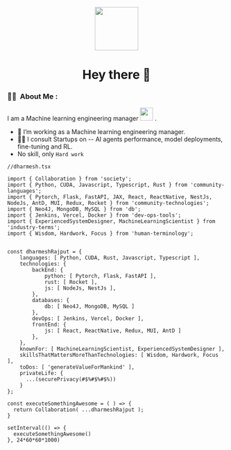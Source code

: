 <p align="center"><img src="https://media.giphy.com/media/M9gbBd9nbDrOTu1Mqx/giphy.gif" width="100"/></p>

<h1 align="center">Hey there 👋</h1>


### :woman_technologist: &nbsp;About Me :

I am a Machine learning engineering manager <img src="https://media.giphy.com/media/WUlplcMpOCEmTGBtBW/giphy.gif" width="30"> .

- 🔭 I’m working as a Machine learning engineering manager.
- 👨‍💻 I consult Startups on -- AI agents performance, model deployments, fine-tuning and RL.
- No skill, only `Hard work`


```
//dharmesh.tsx

import { Collaboration } from 'society';
import { Python, CUDA, Javascript, Typescript, Rust } from 'community-languages';
import { Pytorch, Flask, FastAPI, JAX, React, ReactNative, NestJs, NodeJs, AntD, MUI, Redux, Rocket } from 'community-technologies';
import { Neo4J, MongoDB, MySQL } from 'db';
import { Jenkins, Vercel, Docker } from 'dev-ops-tools';
import { ExperiencedSystemDesigner, MachineLearningScientist } from 'industry-terms';
import { Wisdom, Hardwork, Focus } from 'human-terminology';


const dharmeshRajput = {
    languages: [ Python, CUDA, Rust, Javascript, Typescript ], 
    technologies: {
        backEnd: {
            python: [ Pytorch, Flask, FastAPI ], 
            rust: [ Rocket ],
            js: [ NodeJs, NestJs ],
        },
        databases: {
            db: [ Neo4J, MongoDB, MySQL ]
        },
        devOps: [ Jenkins, Vercel, Docker ],
        frontEnd: {
            js: [ React, ReactNative, Redux, MUI, AntD ]
        },
    },
    knownFor: [ MachineLearningScientist, ExperiencedSystemDesigner ],
    skillsThatMattersMoreThanTechnologies: [ Wisdom, Hardwork, Focus ],
    toDos: [ 'generateValueForMankind' ],
    privateLife: {
      ...(securePrivacy(#$%#$%#$%))
    }
};

const executeSomethingAwesome = ( ) => { 
  return Collaboration( ...dharmeshRajput );
}

setInterval(() => {
  executeSomethingAwesome()
}, 24*60*60*1000)

```

